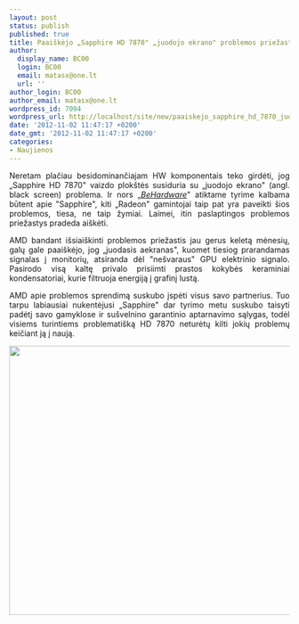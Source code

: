 ```yaml
---
layout: post
status: publish
published: true
title: Paaiškėjo „Sapphire HD 7870" „juodojo ekrano" problemos priežastis
author:
  display_name: BC00
  login: BC00
  email: matasx@one.lt
  url: ''
author_login: BC00
author_email: matasx@one.lt
wordpress_id: 7094
wordpress_url: http://localhost/site/new/paaiskejo_sapphire_hd_7870_juodojo_ekrano_problemos_priezastis/
date: '2012-11-02 11:47:17 +0200'
date_gmt: '2012-11-02 11:47:17 +0200'
categories:
- Naujienos
---
```

<p style="text-align: justify;">
	Neretam plačiau besidominančiajam HW komponentais teko girdėti, jog &bdquo;Sapphire HD 7870&quot; vaizdo plok&scaron;tės susiduria su &bdquo;juodojo ekrano&quot; (angl. black screen) problema. Ir nors <a href="http://www.behardware.com/news/12705/black-screens-and-radeon-hd7870-a-solution.html">&bdquo;<em>BeHardware</em></a>&quot; atiktame tyrime kalbama būtent apie &quot;Sapphire&quot;, kiti &bdquo;Radeon&quot; gamintojai taip pat yra paveikti &scaron;ios problemos, tiesa, ne taip žymiai. Laimei, itin paslaptingos problemos priežastys pradeda ai&scaron;kėti.</p>
<p style="text-align: justify;">
	AMD bandant i&scaron;siai&scaron;kinti problemos priežastis jau gerus keletą mėnesių, galų gale paai&scaron;kėjo, jog &bdquo;juodasis aekranas&quot;, kuomet tiesiog prarandamas signalas į monitorių, atsiranda dėl &quot;ne&scaron;varaus&quot; GPU elektrinio signalo. Pasirodo visą kaltę privalo prisiimti prastos kokybės keraminiai kondensatoriai, kurie filtruoja energiją į grafinį lustą.</p>
<p style="text-align: justify;">
	AMD apie problemos sprendimą suskubo įspėti visus savo partnerius. Tuo tarpu labiausiai nukentėjusi &bdquo;Sapphire&quot; dar tyrimo metu suskubo taisyti padėtį savo gamyklose ir su&scaron;velnino garantinio aptarnavimo sąlygas, todėl visiems turintiems problemati&scaron;ką HD 7870 neturėtų kilti jokių problemų keičiant ją į naują.</p>
<p style="text-align: justify;">
	<img alt="" src="http://technews.lt/userfiles/sapphire7870oc.jpg" style="width: 520px; height: 483px;" /></p>

